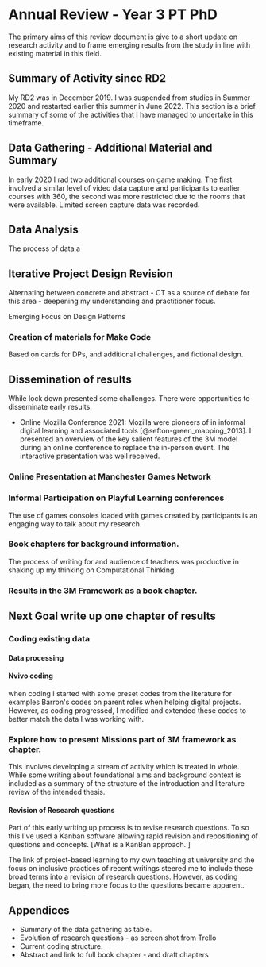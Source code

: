 # Annual Review - Year 3 PT PhD

The primary aims of this review document is give to a short update on research activity and to frame emerging results from the study in line with existing material in this field.

## Summary of Activity since RD2

My RD2 was in December 2019. I was suspended from studies in Summer 2020 and restarted earlier this summer in June 2022. This section is a brief summary of some of the activities that I have managed to undertake in this timeframe.

## Data Gathering - Additional Material and Summary

In early 2020 I rad two additional courses on game making. The first involved a similar level of video data capture and participants to earlier courses with 360, the second was more restricted due to the rooms that were available. Limited screen capture data was recorded.

## Data Analysis

The process of data a


## Iterative Project Design Revision

Alternating between concrete and abstract - CT as a source of debate for this area - deepening my understanding and practitioner focus.

Emerging Focus on Design Patterns

### Creation of materials for Make Code

Based on cards for DPs, and additional challenges, and fictional design.


## Dissemination of results

While lock down presented some challenges. There were opportunities to disseminate early results.

- Online Mozilla Conference 2021: Mozilla were pioneers of in informal digital learning and associated tools [@sefton-green_mapping_2013]. I presented an overview of the key salient features of the 3M model during an online conference to replace the in-person event. The interactive presentation was well received.

### Online Presentation at Manchester Games Network

### Informal Participation on Playful Learning conferences

The use of games consoles loaded with games created by participants is an engaging way to talk about my research.

### Book chapters for background information.

The process of writing for and audience of teachers was productive in shaking up my thinking on Computational Thinking.

### Results in the 3M Framework as a book chapter.


## Next Goal write up one chapter of results

### Coding existing data

#### Data processing

#### Nvivo coding

when coding I started with some preset codes from the literature for examples Barron's codes on parent roles when helping digital projects. However, as coding progressed, I modified and extended these codes to better match the data I was working with.

### Explore how to present Missions part of 3M framework as chapter.

This involves developing a stream of activity which is treated in whole. While some writing about foundational aims and background context is included as a summary of the structure of the introduction and literature review of the intended thesis.

#### Revision of Research questions

Part of this early writing up process is to revise research questions. To so this I've used a Kanban software allowing rapid revision and repositioning of questions and concepts. [What is a KanBan approach. ]

The link of project-based learning to my own teaching at university and the focus on inclusive practices of recent writings steered me to include these broad terms into a revision of research questions. However, as coding began, the need to bring more focus to the questions became apparent.


## Appendices

- Summary of the data gathering as table.
- Evolution of research questions - as screen shot from Trello
- Current coding structure.
- Abstract and link to full book chapter - and draft chapters
